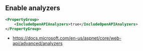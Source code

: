 ## Enable analyzers

```xml
<PropertyGroup>
	<IncludeOpenAPIAnalyzers>true</IncludeOpenAPIAnalyzers>
</PropertyGroup>
```

- https://docs.microsoft.com/en-us/aspnet/core/web-api/advanced/analyzers